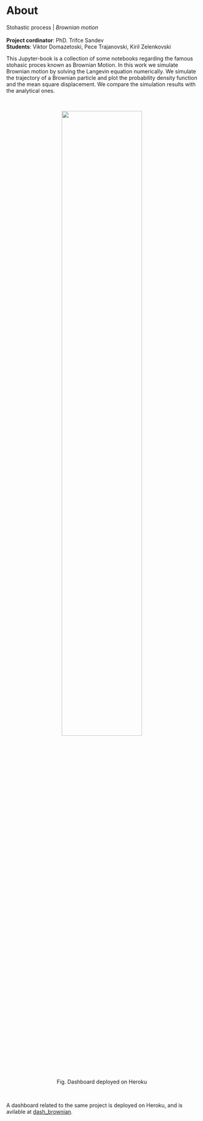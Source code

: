 # About

Stohastic process | *Brownian motion*
<br>
<br> **Project cordinator**: PhD. Trifce Sandev
<br> **Students**: Viktor Domazetoski, Pece Trajanovski, Kiril Zelenkovski

This Jupyter-book is a collection of some notebooks regarding the famous stohasic proces known 
as Brownian Motion. 
In this work we simulate Brownian motion by solving the Langevin equation numerically. 
We simulate the trajectory of a Brownian particle and plot the probability density function 
and the mean square displacement. We compare the simulation results with the analytical ones.


<br>


<p align="center">
<img src="https://raw.githubusercontent.com/zelenelez/images/master/Animation.gif" width=65%;></img> <br> <br>
Fig. Dashboard deployed on Heroku
</p>

<br>



A dashboard related to the same project is deployed on Heroku, and is avilable at [dash_brownian](https://dash-brownian.herokuapp.com/).

